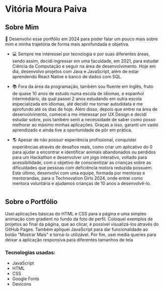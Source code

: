 # Vitória Moura Paiva

## Sobre Mim

<p> 👋 Desenvolvi esse portfólio em 2024 para poder falar um pouco mais sobre mim e minha trajetória de forma mais aprofundada e objetiva.</p>

- <p> 💻 Sempre me interessei por tecnologia e por suas diferentes áreas, sendo assim, decidi ingressar em uma faculdade, em 2021, para estudar Ciência da Computação e seguir na área de desenvolvimento. Hoje em dia, desenvolvo projetos com Java e JavaScript, além de estar aprendendo React Native e banco de dados com SQL.</p>
 
- <p> 📚 Fora da área da programação, também sou fluente em inglês, fruto de quase 10 anos de estudo numa escola de idiomas, e espanhol intermédiário, da qual passei 2 anos estudando em outra escola especializada em idiomas, até decidir me tornar autodidata e me aprofundo até os dias de hoje. Além disso, depois que entrei na área de desenvolvimento, comecei a me interessar por UX Design e decidi estudar sobre, pois também senti a necessidade de saber como posso melhorar ao máximo minhas aplicações. Graças a isso, garanti um vasto aprendizado e ainda tive a oportunidade de pôr em prática. </p>

- <p> 🌎 Apesar de não possuir experiência profissional, conquistei experiências através de desafios reais, como criar um aplicativo do 0 para ajudar a encontrar e identificar animais abandonados ou perdidos para um Hackathon e desenvolver um jogo interativo, voltado para acessibilidade, com o objetivo de conscientizar as crianças sobre as dificuldades que pessoas com deficiência motora reduzida possuem. Este último, desenvolvi com uma equipe, formada por mentoras e mentorandas, para o Technovation Girls 2024, onde entrei como mentora voluntária e ajudamos crianças de 10 anos a desenvolvê-lo.</p>

#

## Sobre o Portfólio
<p> Usei aplicações básicas do HTML e CSS para a página e uma simples animação com gradient no fundo da foto de perfil. Coloquei exemplos de projetos ao final da página, que ao clicar, é possível visualizá-los através do GitHub Pages. Também apliquei JavaScript para dar funcionalidade ao botão "Mostrar Mais" e torná-lo utilizável. Por fim, usei media queries para deixar a aplicação responsiva para diferentes tamanhos de tela</p>

### Tecnologias usadas:
- JavaScript
- HTML
- CSS
- Google Fonts
- Devicons
